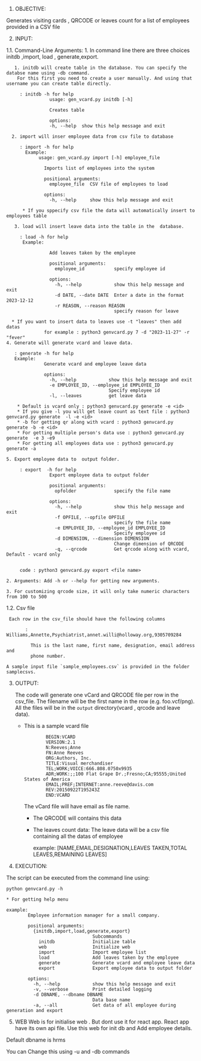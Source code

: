 1. OBJECTIVE:

Generates visiting cards , QRCODE or leaves count for a list of employees provided in a CSV
file


2. INPUT:

1.1. Command-Line Arguments:
    1. In command line there are three choices initdb ,import, load , generate,export.
       
       1. initdb will create table in the database. You can specify the databse name using -db command.
        For this first you need to create a user manually. And using that username you can create table directly.
         
         : initdb -h for help  
                    usage: gen_vcard.py initdb [-h]

                    Creates table

                    options:
                    -h, --help  show this help message and exit

      2. import will inser employee data from csv file to database
         
         : import -h for help
           Example:
                usage: gen_vcard.py import [-h] employee_file

                  Imports list of employees into the system

                  positional arguments:
                    employee_file  CSV file of employees to load

                  options:
                    -h, --help     show this help message and exit

          * If you sppecify csv file the data will automatically insert to employees table

       3. load will insert leave data into the table in the  database.
         
         : load -h for help
          Example:

                    Add leaves taken by the employee

                    positional arguments:
                      employee_id           specify employee id

                    options:
                      -h, --help            show this help message and exit
                      -d DATE, --date DATE  Enter a date in the format 2023-12-12
                      -r REASON, --reason REASON
                                            specify reason for leave

      * If you want to insert data to leaves use -t "leaves" then add datas 
                  for example : python3 genvcard.py 7 -d "2023-11-27" -r "fever"
    4. Generate will generate vcard and leave data.
       
       : generate -h for help
       Example: 
                  Generate vcard and employee leave data

                  options:
                    -h, --help            show this help message and exit
                    -e EMPLOYEE_ID, --employee_id EMPLOYEE_ID
                                          Specify employee id
                    -l, --leaves          get leave data

        * Default is vcard only : python3 genvcard.py generate -e <id>
        * If you give -l you will get leave count as text file : python3 genvcard.py generate  -l -e <id>
        * -b for getting qr along with vcard : python3 genvcard.py generate -b -e <id>
        * For getting multiple person's data use : python3 genvcard.py generate  -e 3 -e9 
        * For getting all employees data use : python3 genvcard.py generate -a

    5. Export employee data to  output folder.
         
         : export  -h for help
                    Export employee data to output folder

                    positional arguments:
                      opfolder              specify the file name

                    options:
                      -h, --help            show this help message and exit
                      -f OPFILE, --opfile OPFILE
                                            specify the file name
                      -e EMPLOYEE_ID, --employee_id EMPLOYEE_ID
                                            Specify employee id
                      -d DIMENSION, --dimension DIMENSION
                                            Change dimension of QRCODE
                      -q, --qrcode          Get qrcode along with vcard, Default - vcard only
                      

         code : python3 genvcard.py export <file name>

    2. Arguments: Add -h or --help for getting new arguments.
    
    3. For customizing qrcode size, it will only take numeric characters from 100 to 500
    
1.2. Csv file

     Each row in the csv_file should have the following columns

           : Williams,Annette,Psychiatrist,annet.willi@holloway.org,9305709284

             This is the last name, first name, designation, email address and
             phone number. 

    A sample input file `sample_employees.csv` is provided in the folder samplecsvs.


3. OUTPUT:

    The code will generate one vCard and QRCODE file per row in the csv_file. The filename will be the first name in the row (e.g. foo.vcf/png). 
    All the files will be in the `output` directory(vcard , qrcode and leave data).

      * This is a sample vcard file
        
                    BEGIN:VCARD
                    VERSION:2.1
                    N:Reeves;Anne
                    FN:Anne Reeves
                    ORG:Authors, Inc.
                    TITLE:Visual merchandiser
                    TEL;WORK;VOICE:666.808.0750x9935
                    ADR;WORK:;;100 Flat Grape Dr.;Fresno;CA;95555;United States of America
                    EMAIL;PREF;INTERNET:anne.reeve@davis.com
                    REV:20150922T195243Z
                    END:VCARD

        The vCard file will have email as file name.
        
        * The QRCODE will contains this data

        * The leaves count data:
          The leave data will be a csv file containing all the datas of employee

          example:   [NAME,EMAIL,DESIGNATION,LEAVES TAKEN,TOTAL LEAVES,REMAINING LEAVES]

4. EXECUTION:

The script can be executed from the command line using:
 
    python genvcard.py -h
    
    * For getting help menu
    
    example:  
            Employee information manager for a small company.

            positional arguments:
              {initdb,import,load,generate,export}
                                    Subcommands
                initdb              Initialize table
                web                 Initialize web
                import              Import employee list
                load                Add leaves taken by the employee
                generate            Generate vcard and employee leave data
                export              Export employee data to output folder

            options:
              -h, --help            show this help message and exit
              -v, --verbose         Print detailed logging
              -d DBNAME, --dbname DBNAME
                                    Data base name
              -a, --all             Get data of all employee during generation and export
5. WEB 
  Web is for initialise web . But dont use it for react app. React app have its own api file. Use this web for init db and Add employee details.

Default dbname is hrms


You can Change this using -u and -db commands